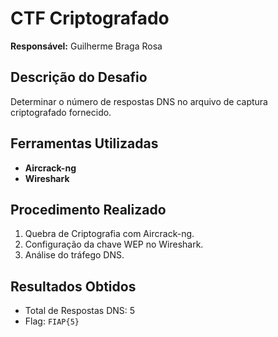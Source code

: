 # CTF Criptografado

**Responsável:** Guilherme Braga Rosa

## Descrição do Desafio
Determinar o número de respostas DNS no arquivo de captura criptografado fornecido.

## Ferramentas Utilizadas
- **Aircrack-ng**
- **Wireshark**

## Procedimento Realizado
1. Quebra de Criptografia com Aircrack-ng.
2. Configuração da chave WEP no Wireshark.
3. Análise do tráfego DNS.

## Resultados Obtidos
- Total de Respostas DNS: 5
- Flag: `FIAP{5}`
